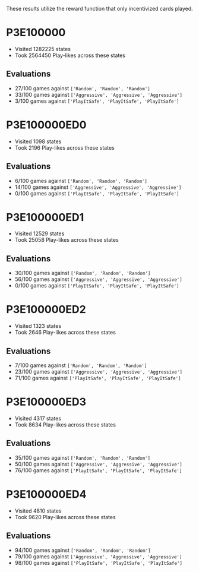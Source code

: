 These results utilize the reward function that only incentivized cards played.

# P3E100000
- Visited 1282225 states
- Took 2564450 Play-likes across these states
## Evaluations
- 27/100 games against `['Random', 'Random', 'Random']`
- 33/100 games against `['Aggressive', 'Aggressive', 'Aggressive']`
- 3/100 games against `['PlayItSafe', 'PlayItSafe', 'PlayItSafe']`
# P3E100000ED0
- Visited 1098 states
- Took 2196 Play-likes across these states
## Evaluations
- 6/100 games against `['Random', 'Random', 'Random']`
- 14/100 games against `['Aggressive', 'Aggressive', 'Aggressive']`
- 0/100 games against `['PlayItSafe', 'PlayItSafe', 'PlayItSafe']`
# P3E100000ED1
- Visited 12529 states
- Took 25058 Play-likes across these states
## Evaluations
- 30/100 games against `['Random', 'Random', 'Random']`
- 56/100 games against `['Aggressive', 'Aggressive', 'Aggressive']`
- 0/100 games against `['PlayItSafe', 'PlayItSafe', 'PlayItSafe']`
# P3E100000ED2
- Visited 1323 states
- Took 2646 Play-likes across these states
## Evaluations
- 7/100 games against `['Random', 'Random', 'Random']`
- 23/100 games against `['Aggressive', 'Aggressive', 'Aggressive']`
- 71/100 games against `['PlayItSafe', 'PlayItSafe', 'PlayItSafe']`
# P3E100000ED3
- Visited 4317 states
- Took 8634 Play-likes across these states
## Evaluations
- 35/100 games against `['Random', 'Random', 'Random']`
- 50/100 games against `['Aggressive', 'Aggressive', 'Aggressive']`
- 76/100 games against `['PlayItSafe', 'PlayItSafe', 'PlayItSafe']`
# P3E100000ED4
- Visited 4810 states
- Took 9620 Play-likes across these states
## Evaluations
- 94/100 games against `['Random', 'Random', 'Random']`
- 79/100 games against `['Aggressive', 'Aggressive', 'Aggressive']`
- 98/100 games against `['PlayItSafe', 'PlayItSafe', 'PlayItSafe']`
